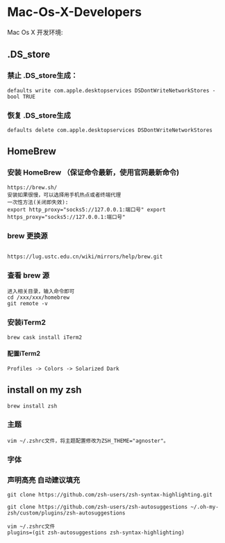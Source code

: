 # Mac-Os-X-Developers
Mac Os X 开发环境:

## .DS_store

### 禁止 .DS_store生成：
```
defaults write com.apple.desktopservices DSDontWriteNetworkStores -bool TRUE
```

### 恢复 .DS_store生成

```
defaults delete com.apple.desktopservices DSDontWriteNetworkStores
```

## HomeBrew

### 安装 HomeBrew  （保证命令最新，使用官网最新命令)
```
https://brew.sh/ 
安装如果很慢，可以选择用手机热点或者终端代理
一次性方法(关闭即失效):
export http_proxy="socks5://127.0.0.1:端口号" export https_proxy="socks5://127.0.0.1:端口号"
```
### brew 更换源

```

https://lug.ustc.edu.cn/wiki/mirrors/help/brew.git

```
### 查看 brew 源

```
进入相关目录，输入命令即可
cd /xxx/xxx/homebrew
git remote -v
```

### 安装iTerm2
```
brew cask install iTerm2
```
#### 配置iTerm2
``` 
Profiles -> Colors -> Solarized Dark
```

## install on my zsh 
```
brew install zsh
```

### 主题
```
vim ~/.zshrc文件，将主题配置修改为ZSH_THEME="agnoster"。
```

### 字体

### 声明高亮 自动建议填充

```
git clone https://github.com/zsh-users/zsh-syntax-highlighting.git

git clone https://github.com/zsh-users/zsh-autosuggestions ~/.oh-my-zsh/custom/plugins/zsh-autosuggestions

vim ~/.zshrc文件
plugins=(git zsh-autosuggestions zsh-syntax-highlighting)
```











